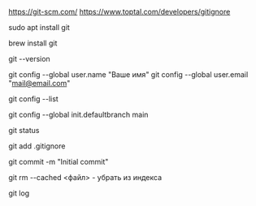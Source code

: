 https://git-scm.com/
https://www.toptal.com/developers/gitignore

sudo apt install git

brew install git


git --version

git config --global user.name "Ваше имя"
git config --global user.email "mail@email.com"

git config --list

git config --global init.defaultbranch main

git status

git add .gitignore

git commit -m "Initial commit"

git rm --cached <файл> -   убрать из индекса


git log